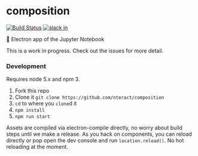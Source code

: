 # composition

[![Build Status](https://travis-ci.org/nteract/composition.svg)](https://travis-ci.org/nteract/composition) [![slack in](https://slack.nteract.in/badge.svg)](https://slack.nteract.in)

:notebook: Electron app of the Jupyter Notebook

This is a work in progress. Check out the issues for more detail.

### Development

Requires node 5.x and npm 3.

1. Fork this repo
2. Clone it `git clone https://github.com/nteract/composition`
3. `cd` to where you `clone`d it
4. `npm install`
5. `npm run start`

Assets are compiled via electron-compile directly, no worry about build steps until we make a release. As you hack on components, you can reload directly or pop open the dev console and run `location.reload()`. No hot reloading at the moment.
